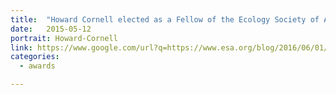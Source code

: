 ```yaml
---
title:  "Howard Cornell elected as a Fellow of the Ecology Society of America "
date:   2015-05-12
portrait: Howard-Cornell
link: https://www.google.com/url?q=https://www.esa.org/blog/2016/06/01/2016-esa-fellows/&sa=D&ust=1578423615926000&usg=AFQjCNE5tlk78r_AtyiXWgXsK2iK15LnwQ
categories:
  - awards

---
```

